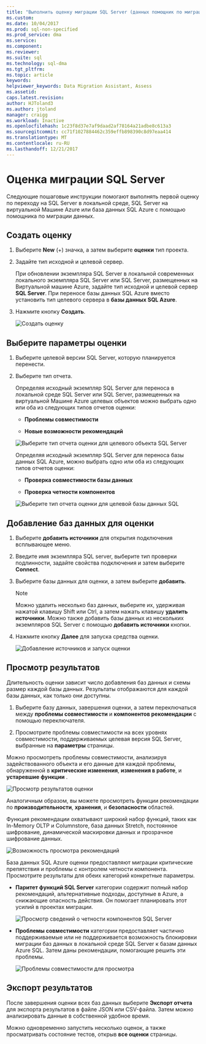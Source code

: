 ```yaml
---
title: "Выполнить оценку миграции SQL Server (данных помощник по миграции) | Документы Microsoft"
ms.custom: 
ms.date: 10/04/2017
ms.prod: sql-non-specified
ms.prod_service: dma
ms.service: 
ms.component: 
ms.reviewer: 
ms.suite: sql
ms.technology: sql-dma
ms.tgt_pltfrm: 
ms.topic: article
keywords: 
helpviewer_keywords: Data Migration Assistant, Assess
ms.assetid: 
caps.latest.revision: 
author: HJToland3
ms.author: jtoland
manager: craigg
ms.workload: Inactive
ms.openlocfilehash: 1c23f8d37e7af9daad2af78164a21adbe8c613a3
ms.sourcegitcommit: cc71f1027884462c359effb898390c8d97eaa414
ms.translationtype: MT
ms.contentlocale: ru-RU
ms.lasthandoff: 12/21/2017
---
```

# <a name="perform-a-sql-server-migration-assessment"></a>Оценка миграции SQL Server
Следующие пошаговые инструкции помогают выполнять первой оценку по переходу на SQL Server в локальной среде, SQL Server на виртуальной Машине Azure или база данных SQL Azure с помощью помощника по миграции данных.

## <a name="create-an-assessment"></a>Создать оценку

1.  Выберите **New** (+) значка, а затем выберите **оценки** тип проекта.

2.  Задайте тип исходной и целевой сервер.

    При обновлении экземпляра SQL Server в локальной современных локального экземпляра SQL Server или SQL Server, размещенных на Виртуальной машине Azure, задайте тип исходной и целевой сервер **SQL Server**. При переносе базы данных SQL Azure вместо установить тип целевого сервера в **базы данных SQL Azure**.

3.  Нажмите кнопку **Создать**.

    ![Создать оценку](../dma/media/NewAssessment.png)

## <a name="choose-assessment-options"></a>Выберите параметры оценки

1. Выберите целевой версии SQL Server, которую планируется перенести.

2. Выберите тип отчета.

   Определяя исходный экземпляр SQL Server для переноса в локальной среде SQL Server или SQL Server, размещенных на виртуальной Машине Azure целевых объектов можно выбрать одно или оба из следующих типов отчетов оценки:

    -   **Проблемы совместимости**

    -   **Новые возможности рекомендаций**

    ![Выберите тип отчета оценки для целевого объекта SQL Server](../dma/media/AssessmentTypes.png)

   Определяя исходный экземпляр SQL Server для переноса базы данных SQL Azure, можно выбрать одно или оба из следующих типов отчетов оценки:

    -   **Проверка совместимости базы данных**

    -   **Проверка четности компонентов**

    ![Выберите тип отчета оценки для целевой базы данных SQL](../dma/media/AssessmentTypes_Azure.png)

## <a name="add-databases-to-assess"></a>Добавление баз данных для оценки

1.  Выберите **добавить источники** для открытия подключения всплывающее меню.

2.  Введите имя экземпляра SQL server, выберите тип проверки подлинности, задайте свойства подключения и затем выберите **Connect**.

3.  Выберите базы данных для оценки, а затем выберите **добавить**.

    > [!NOTE] 
    > Можно удалить несколько баз данных, выберите их, удерживая нажатой клавишу Shift или Ctrl, а затем нажать клавишу **удалить источники**. Можно также добавить базы данных из нескольких экземпляров SQL Server с помощью **добавить источники** кнопки.

4.  Нажмите кнопку **Далее** для запуска средства оценки.

    ![Добавление источников и запуск оценки](../dma/media/SelectDatabase.png)

## <a name="view-results"></a>Просмотр результатов

Длительность оценки зависит число добавления баз данных и схемы размер каждой базы данных. Результаты отображаются для каждой базы данных, как только они доступны.

1.  Выберите базу данных, завершения оценки, а затем переключаться между **проблемы совместимости** и **компонентов рекомендации** с помощью переключателя.

2.  Просмотрите проблемы совместимости на всех уровнях совместимости, поддерживаемых целевая версия SQL Server, выбранные на **параметры** страницы.

Можно просмотреть проблемы совместимости, анализируя задействованного объекта и его данные для каждой проблемы, обнаруженной в **критические изменения**, **изменения в работе**, и **устаревшие функции** .

![Просмотр результатов оценки](../dma/media/ReviewResults.png)

Аналогичным образом, вы можете просмотреть функции рекомендации по **производительности**, **хранения**, и **безопасности** областей.

Функция рекомендации охватывают широкий набор функций, таких как In-Memory OLTP и Columnstore, база данных Stretch, постоянное шифрование, динамической маскировки данных и прозрачное шифрование данных.

![Возможность просмотра рекомендаций](../dma/media/FeatureRecommendations.png)

База данных SQL Azure оценки предоставляют миграции критические препятствия и проблемы с контролем четности компонента. Просмотрите результаты для обеих категорий конкретные параметры.

- **Паритет функций SQL Server** категории содержит полный набор рекомендаций, альтернативные подходы, доступные в Azure, а снижающие опасность действия. Он помогает планировать этот усилий в проектах миграции.

  ![Просмотр сведений о четности компонентов SQL Server](../dma/media/SQLFeatureParity.png)

- **Проблемы совместимости** категории предоставляет частично поддерживаемые или не поддерживается возможность блокировки миграции баз данных в локальной среде SQL Server к базам данных Azure SQL. Затем даны рекомендации, помогающие решить эти проблемы.

  ![Проблемы совместимости для просмотра](../dma/media/CompatibilityIssues.png)

## <a name="export-results"></a>Экспорт результатов

После завершения оценки всех баз данных выберите **Экспорт отчета** для экспорта результатов в файле JSON или CSV-файла. Затем можно анализировать данные в собственной удобное время.

Можно одновременно запустить несколько оценок, а также просматривать состояние тестов, открыв **все оценки** страницы.
